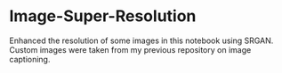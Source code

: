 # Image-Super-Resolution

Enhanced the resolution of some images in this notebook using SRGAN. Custom images were taken from my previous repository on image captioning.

